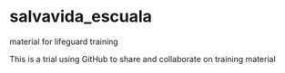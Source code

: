 # salvavida_escuala
material for lifeguard training

This is a trial using GitHub to share and collaborate on training material

